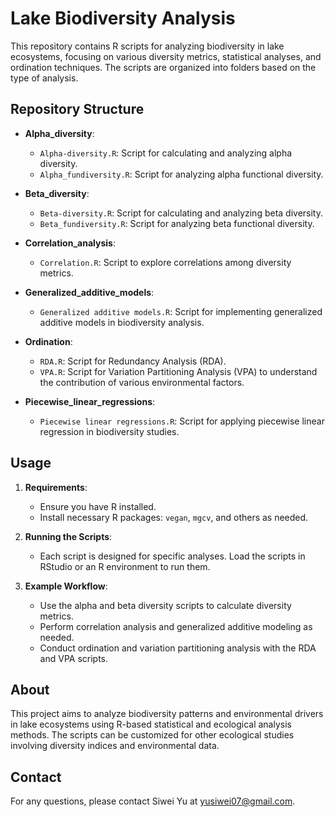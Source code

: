 # Lake Biodiversity Analysis

This repository contains R scripts for analyzing biodiversity in lake ecosystems, focusing on various diversity metrics, statistical analyses, and ordination techniques. The scripts are organized into folders based on the type of analysis.

## Repository Structure

- **Alpha_diversity**: 
  - `Alpha-diversity.R`: Script for calculating and analyzing alpha diversity.
  - `Alpha_fundiversity.R`: Script for analyzing alpha functional diversity.

- **Beta_diversity**: 
  - `Beta-diversity.R`: Script for calculating and analyzing beta diversity.
  - `Beta_fundiversity.R`: Script for analyzing beta functional diversity.

- **Correlation_analysis**: 
  - `Correlation.R`: Script to explore correlations among diversity metrics.

- **Generalized_additive_models**: 
  - `Generalized additive models.R`: Script for implementing generalized additive models in biodiversity analysis.

- **Ordination**: 
  - `RDA.R`: Script for Redundancy Analysis (RDA).
  - `VPA.R`: Script for Variation Partitioning Analysis (VPA) to understand the contribution of various environmental factors.

- **Piecewise_linear_regressions**: 
  - `Piecewise linear regressions.R`: Script for applying piecewise linear regression in biodiversity studies.

## Usage

1. **Requirements**: 
   - Ensure you have R installed.
   - Install necessary R packages: `vegan`, `mgcv`, and others as needed.
   
2. **Running the Scripts**:
   - Each script is designed for specific analyses. Load the scripts in RStudio or an R environment to run them.

3. **Example Workflow**:
   - Use the alpha and beta diversity scripts to calculate diversity metrics.
   - Perform correlation analysis and generalized additive modeling as needed.
   - Conduct ordination and variation partitioning analysis with the RDA and VPA scripts.

## About

This project aims to analyze biodiversity patterns and environmental drivers in lake ecosystems using R-based statistical and ecological analysis methods. The scripts can be customized for other ecological studies involving diversity indices and environmental data.

## Contact

For any questions, please contact Siwei Yu at yusiwei07@gmail.com.
